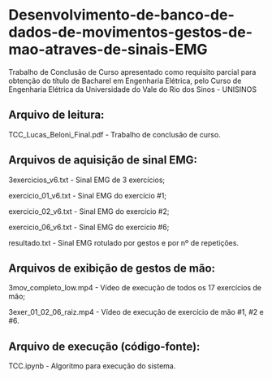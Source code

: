 # Desenvolvimento-de-banco-de-dados-de-movimentos-gestos-de-mao-atraves-de-sinais-EMG
Trabalho de Conclusão de Curso apresentado como requisito parcial para obtenção do título de Bacharel em Engenharia Elétrica, pelo Curso de Engenharia Elétrica da Universidade do Vale do Rio dos Sinos - UNISINOS

## Arquivo de leitura:

TCC_Lucas_Beloni_Final.pdf - Trabalho de conclusão de curso.

## Arquivos de aquisição de sinal EMG:

3exercicios_v6.txt - Sinal EMG de 3 exercícios;

exercicio_01_v6.txt - Sinal EMG do exercício #1;

exercicio_02_v6.txt - Sinal EMG do exercício #2;

exercicio_06_v6.txt - Sinal EMG do exercício #6;

resultado.txt - Sinal EMG rotulado por gestos e  por nº de repetições.

## Arquivos de exibição de gestos de mão:

3mov_completo_low.mp4 - Vídeo de execução de todos os 17 exercícios de mão;

3exer_01_02_06_raiz.mp4 - Vídeo de execução de exercício de mão #1, #2 e #6.

## Arquivo de execução (código-fonte):

TCC.ipynb - Algoritmo para execução do sistema.
